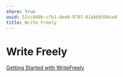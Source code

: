 ```yaml
---
share: true
uuid: 52cc940b-cfb1-4ee8-8707-61ab6d304ce8
title: Write Freely
---
```

# Write Freely
[Getting Started with WriteFreely](https://writefreely.org/start)